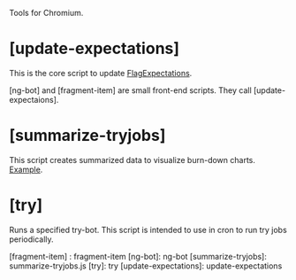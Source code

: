 Tools for Chromium.

# [update-expectations]

This is the core script to update [FlagExpectations].

[ng-bot] and [fragment-item] are small front-end scripts.
They call [update-expectaions].

# [summarize-tryjobs]

This script creates summarized data to visualize burn-down charts.
[Example](https://kojiishi.github.io/chromium-tools/index.html).

# [try]

Runs a specified try-bot.
This script is intended to use in cron to run try jobs periodically.

[FlagExpectations]: https://source.chromium.org/chromium/chromium/src/+/master:third_party/blink/web_tests/FlagExpectations/README.txt
[fragment-item] : fragment-item
[ng-bot]: ng-bot
[summarize-tryjobs]: summarize-tryjobs.js
[try]: try
[update-expectations]: update-expectations
